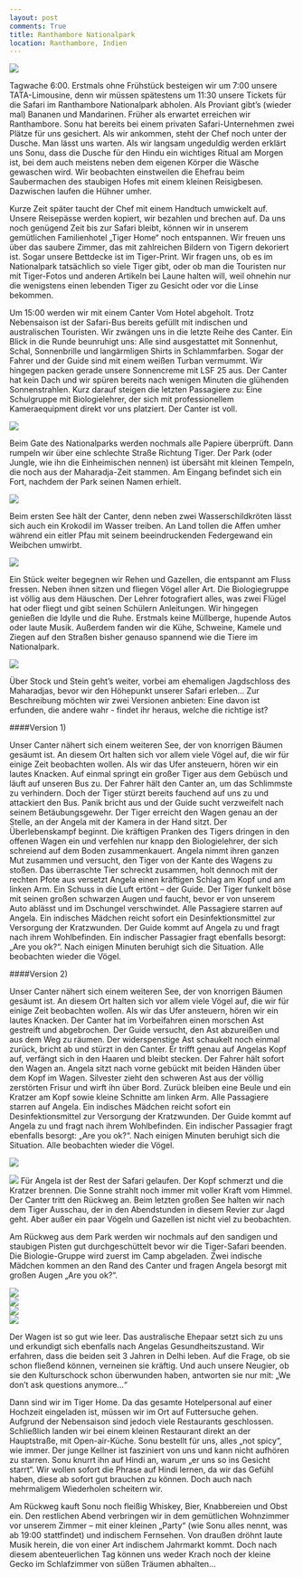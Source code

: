 ```yaml
---
layout: post
comments: True
title: Ranthambore Nationalpark
location: Ranthambore, Indien
---
```

<p>
<a href='http://whataboutas.data.s3.amazonaws.com/images/2015-04-20-ranthambore/DSC_2887_cropped.jpg' data-lightbox='Post' title='Im Nationalpark von Ranthambore'
><img class='img-wide' src='http://whataboutas.data.s3.amazonaws.com/images/2015-04-20-ranthambore/previews/DSC_2887_cropped.jpg' /></a>
</p>
<p>
Tagwache 6:00. Erstmals ohne Frühstück besteigen wir um 7:00 unsere TATA-Limousine, denn wir müssen spätestens um 11:30 unsere Tickets für die Safari im Ranthambore Nationalpark abholen. Als Proviant gibt’s (wieder mal) Bananen und Mandarinen. 
Früher als erwartet erreichen wir Ranthambore. Sonu hat bereits bei einem privaten Safari-Unternehmen zwei Plätze für uns gesichert. Als wir ankommen, steht der Chef noch unter der Dusche. Man lässt uns warten. Als wir langsam ungeduldig werden erklärt uns Sonu, dass die Dusche für den Hindu ein wichtiges Ritual am Morgen ist, bei dem auch meistens neben dem eigenen Körper die Wäsche gewaschen wird. Wir beobachten einstweilen die Ehefrau beim Saubermachen des staubigen Hofes mit einem kleinen Reisigbesen. Dazwischen laufen die Hühner umher.
</p>
<p>
Kurze Zeit später taucht der Chef mit einem Handtuch umwickelt auf. Unsere Reisepässe werden kopiert, wir bezahlen und brechen auf.
Da uns noch genügend Zeit bis zur Safari bleibt, können wir in unserem gemütlichen Familienhotel „Tiger Home“ noch entspannen. Wir freuen uns über das saubere Zimmer, das mit zahlreichen Bildern von Tigern dekoriert ist. Sogar unsere Bettdecke ist im Tiger-Print. Wir fragen uns, ob es im Nationalpark tatsächlich so viele Tiger gibt, oder ob man die Touristen nur mit Tiger-Fotos und anderen Artikeln bei Laune halten will, weil ohnehin nur die wenigstens einen lebenden Tiger zu Gesicht oder vor die Linse bekommen.
</p>
<p>
Um 15:00 werden wir mit einem Canter Vom Hotel abgeholt. Trotz Nebensaison ist der Safari-Bus bereits gefüllt mit indischen und australischen Touristen. Wir zwängen uns in die letzte Reihe des Canter. Ein Blick in die Runde beunruhigt uns: Alle sind ausgestattet mit Sonnenhut, Schal, Sonnenbrille und langärmligen Shirts in Schlammfarben. Sogar der Fahrer und der Guide sind mit einem weißen Turban vermummt. Wir hingegen packen gerade unsere Sonnencreme mit LSF 25 aus. Der Canter hat kein Dach und wir spüren bereits nach wenigen Minuten die glühenden Sonnenstrahlen. Kurz darauf steigen die letzten Passagiere zu: Eine Schulgruppe mit Biologielehrer, der sich mit professionellem Kameraequipment direkt vor uns platziert. Der Canter ist voll.
</p>
<p>
<a href='http://whataboutas.data.s3.amazonaws.com/images/2015-04-20-ranthambore/DSC_2829.JPG' data-lightbox='Post' title='Krokodil beim Chillen'
><img class='img-wide' src='http://whataboutas.data.s3.amazonaws.com/images/2015-04-20-ranthambore/DSC_2829.JPG' /></a>
</p>
<p>
Beim Gate des Nationalparks werden nochmals alle Papiere überprüft. Dann rumpeln wir über eine schlechte Straße Richtung Tiger. Der Park (oder Jungle, wie ihn die Einheimischen nennen) ist übersäht mit kleinen Tempeln, die noch aus der Maharadja-Zeit stammen. Am Eingang befindet sich ein Fort, nachdem der Park seinen Namen erhielt.
</p>
<p>
<a href='http://whataboutas.data.s3.amazonaws.com/images/2015-04-20-ranthambore/DSC_2837.JPG' data-lightbox='Post' title='Canter vor einem Tor des Forts'
><img class='img-wide' src='http://whataboutas.data.s3.amazonaws.com/images/2015-04-20-ranthambore/DSC_2837.JPG' /></a>
</p>
<p>
Beim ersten See hält der Canter, denn neben zwei Wasserschildkröten lässt sich auch ein Krokodil im Wasser treiben. An Land tollen die Affen umher während ein eitler Pfau mit seinem beeindruckenden Federgewand ein Weibchen umwirbt.
</p>
<p>
<a href='http://whataboutas.data.s3.amazonaws.com/images/2015-04-20-ranthambore/DSC_2845.JPG' data-lightbox='Post' title='Pfau beim Angeben'
><img class='img-wide' src='http://whataboutas.data.s3.amazonaws.com/images/2015-04-20-ranthambore/DSC_2845.JPG' /></a>
</p>
<p>
Ein Stück weiter begegnen wir Rehen und Gazellen, die entspannt am Fluss fressen. Neben ihnen sitzen und fliegen Vögel aller Art. Die Biologiegruppe ist völlig aus dem Häuschen. Der Lehrer fotografiert alles, was zwei Flügel hat oder fliegt und gibt seinen Schülern Anleitungen. Wir hingegen genießen die Idylle und die Ruhe. Erstmals keine Müllberge, hupende Autos oder laute Musik. Außerdem fanden wir die Kühe, Schweine, Kamele und Ziegen auf den Straßen bisher genauso spannend wie die Tiere im Nationalpark.
</p>
<p>
<a href='http://whataboutas.data.s3.amazonaws.com/images/2015-04-20-ranthambore/DSC_2883_cropped.jpg' data-lightbox='Post' title='Idylle ohne Mülle'
><img class='img-wide' src='http://whataboutas.data.s3.amazonaws.com/images/2015-04-20-ranthambore/DSC_2883_cropped.jpg' /></a>
</p>
<p>
Über Stock und Stein geht’s weiter, vorbei am ehemaligen Jagdschloss des Maharadjas, bevor wir den Höhepunkt unserer Safari erleben… 
Zur Beschreibung möchten wir zwei Versionen anbieten: Eine davon ist erfunden, die andere wahr - findet ihr heraus, welche die richtige ist?
</p>
####Version 1)
<p>
Unser Canter nähert sich einem weiteren See, der von knorrigen Bäumen gesäumt ist. An diesem Ort halten sich vor allem viele Vögel auf, die wir für einige Zeit beobachten wollen. Als wir das Ufer ansteuern, hören wir ein lautes Knacken. Auf einmal springt ein großer Tiger aus dem Gebüsch und läuft auf unseren Bus zu. Der Fahrer hält den Canter an, um das Schlimmste zu verhindern. Doch der Tiger stürzt bereits fauchend auf uns zu und attackiert den Bus. Panik bricht aus und der Guide sucht verzweifelt nach seinem Betäubungsgewehr. Der Tiger erreicht den Wagen genau an der Stelle, an der Angela mit der Kamera in der Hand sitzt. Der Überlebenskampf beginnt. Die kräftigen Pranken des Tigers dringen in den offenen Wagen ein und verfehlen nur knapp den Biologielehrer, der sich schreiend auf dem Boden zusammenkauert. Angela nimmt ihren ganzen Mut zusammen und versucht, den Tiger von der Kante des Wagens zu stoßen. Das überraschte Tier schreckt zusammen, holt dennoch mit der rechten Pfote aus versetzt Angela einen kräftigen Schlag am Kopf und am linken Arm. Ein Schuss in die Luft ertönt – der Guide. Der Tiger funkelt böse mit seinen großen schwarzen Augen und faucht, bevor er von unserem Auto ablässt und im Dschungel verschwindet. Alle Passagiere starren auf Angela. Ein indisches Mädchen reicht sofort ein Desinfektionsmittel zur Versorgung der Kratzwunden. Der Guide kommt auf Angela zu und fragt nach ihrem Wohlbefinden. Ein indischer Passagier fragt ebenfalls besorgt: „Are you ok?“. Nach einigen Minuten beruhigt sich die Situation. Alle beobachten wieder die Vögel.
</p>
####Version 2)
<p>
Unser Canter nähert sich einem weiteren See, der von knorrigen Bäumen gesäumt ist. An diesem Ort halten sich vor allem viele Vögel auf, die wir für einige Zeit beobachten wollen. Als wir das Ufer ansteuern, hören wir ein lautes Knacken. Der Canter hat im Vorbeifahren einen morschen Ast gestreift und abgebrochen. Der Guide versucht, den Ast abzureißen und aus dem Weg zu räumen. Der widerspenstige Ast schaukelt noch einmal zurück, bricht ab und stürzt in den Canter. Er trifft genau auf Angelas Kopf auf, verfängt sich in den Haaren und bleibt stecken. Der Fahrer hält sofort den Wagen an. Angela sitzt nach vorne gebückt mit beiden Händen über dem Kopf im Wagen. Silvester zieht den schweren Ast aus der völlig zerstörten Frisur und wirft ihn über Bord. Zurück bleiben eine Beule und ein Kratzer am Kopf sowie kleine Schnitte am linken Arm. Alle Passagiere starren auf Angela. Ein indisches Mädchen reicht sofort ein Desinfektionsmittel zur Versorgung der Kratzwunden. Der Guide kommt auf Angela zu und fragt nach ihrem Wohlbefinden. Ein indischer Passagier fragt ebenfalls besorgt: „Are you ok?“. Nach einigen Minuten beruhigt sich die Situation. Alle beobachten wieder die Vögel.
</p>
<p>
<a href='http://whataboutas.data.s3.amazonaws.com/images/2015-04-20-ranthambore/DSC_2965.JPG' data-lightbox='Post' title='Schräger Vogel beim Baden'
><img class='img-wide' src='http://whataboutas.data.s3.amazonaws.com/images/2015-04-20-ranthambore/DSC_2965.JPG' /></a>
</p>
<p>
<a href='http://whataboutas.data.s3.amazonaws.com/images/2015-04-20-ranthambore/DSC_2940.JPG' class='imageslink' data-lightbox='Post' title='Tierbeobachtung am großen See'><img class='rechts' src='http://whataboutas.data.s3.amazonaws.com/images/2015-04-20-ranthambore/thumbs/DSC_2940.JPG' /></a>
Für Angela ist der Rest der Safari gelaufen. Der Kopf schmerzt und die Kratzer brennen. Die Sonne strahlt noch immer mit voller Kraft vom Himmel. Der Canter tritt den Rückweg an. Beim letzten großen See halten wir nach dem Tiger Ausschau, der in den Abendstunden in diesem Revier zur Jagd geht. Aber außer ein paar Vögeln und Gazellen ist nicht viel zu beobachten.
</p>
<p>
Am Rückweg aus dem Park werden wir nochmals auf den sandigen und staubigen Pisten gut durchgeschüttelt bevor wir die Tiger-Safari beenden. Die Biologie-Gruppe wird zuerst im Camp abgeladen. Zwei indische Mädchen kommen an den Rand des Canter und fragen Angela besorgt mit großen Augen „Are you ok?“.
</p>
<div class='image-frame'>
<div class='nailthumb-container square-thumb'><a href='http://whataboutas.data.s3.amazonaws.com/images/2015-04-20-ranthambore/DSC_2902.JPG' class='imageslink' data-lightbox='Post' title='Landschaft'><img class='images' src='http://whataboutas.data.s3.amazonaws.com/images/2015-04-20-ranthambore/thumbs/DSC_2902.JPG' /></a>
</div>
<div class='nailthumb-container square-thumb'><a href='http://whataboutas.data.s3.amazonaws.com/images/2015-04-20-ranthambore/DSC_2904.JPG' class='imageslink' data-lightbox='Post' title='Blick nach oben'><img class='images' src='http://whataboutas.data.s3.amazonaws.com/images/2015-04-20-ranthambore/thumbs/DSC_2904.JPG' /></a>
</div>
<div class='nailthumb-container square-thumb'><a href='http://whataboutas.data.s3.amazonaws.com/images/2015-04-20-ranthambore/DSC_2955.JPG' class='imageslink' data-lightbox='Post' title='Wir...'><img class='images' src='http://whataboutas.data.s3.amazonaws.com/images/2015-04-20-ranthambore/thumbs/DSC_2955.JPG' /></a>
</div>
<div class='nailthumb-container square-thumb'><a href='http://whataboutas.data.s3.amazonaws.com/images/2015-04-20-ranthambore/DSC_2969.JPG' class='imageslink' data-lightbox='Post' title='Sonnenuntergang im Nationalpark'><img class='images' src='http://whataboutas.data.s3.amazonaws.com/images/2015-04-20-ranthambore/thumbs/DSC_2969.JPG' /></a>
</div>
</div>
<p>
Der Wagen ist so gut wie leer. Das australische Ehepaar setzt sich zu uns und erkundigt sich ebenfalls nach Angelas Gesundheitszustand. Wir erfahren, dass die beiden seit 3 Jahren in Delhi leben. Auf die Frage, ob sie schon fließend können, verneinen sie kräftig. Und auch unsere Neugier, ob sie den Kulturschock schon überwunden haben, antworten sie nur mit: „We don’t ask questions anymore…“
</p>
<p>
Dann sind wir im Tiger Home. Da das gesamte Hotelpersonal auf einer Hochzeit eingeladen ist, müssen wir im Ort auf Futtersuche gehen. Aufgrund der Nebensaison sind jedoch viele Restaurants geschlossen. Schließlich landen wir bei einem kleinen Restaurant direkt an der Hauptstraße, mit Open-air-Küche. Sonu bestellt für uns, alles „not spicy“, wie immer. Der junge Kellner ist fasziniert von uns und kann nicht aufhören zu starren. Sonu knurrt ihn auf Hindi an, warum „er uns so ins Gesicht starrt“. Wir wollen sofort die Phrase auf Hindi lernen, da wir das Gefühl haben, diese ab sofort gut brauchen zu können. Doch auch nach mehrmaligem Wiederholen scheitern wir.
</p>
<p>
Am Rückweg kauft Sonu noch fleißig Whiskey, Bier, Knabbereien und Obst ein. Den restlichen Abend verbringen wir in dem gemütlichen Wohnzimmer vor unserem Zimmer – mit einer kleinen „Party“ (wie Sonu alles nennt, was ab 19:00 stattfindet) und indischem Fernsehen. Von draußen dröhnt laute Musik herein, die von einer Art indischem Jahrmarkt kommt. Doch nach diesem abenteuerlichen Tag können uns weder Krach noch der kleine Gecko im Schlafzimmer von süßen Träumen abhalten…
</p>
